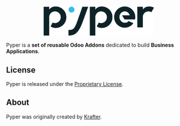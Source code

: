 <p align="center"><a href="https://github.com/pypercc" target="_blank">
    <img src="doc/images/logo.svg" width="300">
</a></p>

Pyper is a **set of reusable Odoo Addons** dedicated to build **Business Applications**.

License
-------

Pyper is released under the [Proprietary License][1].

About
-----

Pyper was originally created by [Krafter][2].

[1]: LICENSE
[2]: https://krafter.io
